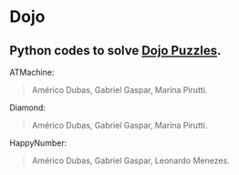 # Dojo

## Python codes to solve [Dojo Puzzles](http://dojopuzzles.com/).

ATMachine:
> Américo Dubas, Gabriel Gaspar, Marina Pirutti.

Diamond:
> Américo Dubas, Gabriel Gaspar, Marina Pirutti.

HappyNumber:
> Américo Dubas, Gabriel Gaspar, Leonardo Menezes.
